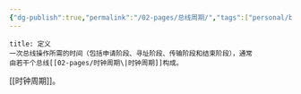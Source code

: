 ```yaml
---
{"dg-publish":true,"permalink":"/02-pages/总线周期/","tags":["personal/blog","计算机组成原理/总线"]}
---
```


```ad-info
title: 定义
一次总线操作所需的时间（包括申请阶段、寻址阶段、传输阶段和结束阶段），通常
由若干个总线[[02-pages/时钟周期\|时钟周期]]构成。
```
[[时钟周期]]。

